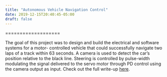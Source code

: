 ```yaml
---
title: "Autonomous Vehicle Navigation Control"
date: 2019-12-15T20:40:45-05:00
draft: false
---
```



===================


The goal of this project was to design and build the electrical and software systems for a motor- controlled vehicle that could successfully navigate two laps of a track within 63 seconds.  A camera is used to detect the car’s position relative to the black line. Steering is controlled by pulse-width modulating the signal delivered to the servo motor through PD control using the camera output as input. Check out the full write-up [here](https://github.com/kylmac/ELE302_Navigation_Control).

